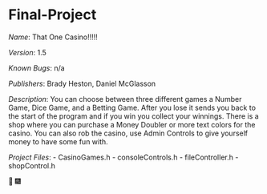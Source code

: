 # Final-Project

_Name_: That One Casino!!!!!

_Version_: 1.5

_Known Bugs_: n/a

_Publishers_: Brady Heston, Daniel McGlasson

_Description_: You can choose between three different games a Number Game, Dice Game, and a Betting Game. After you lose it sends you back to the start of the program and if you win you collect your winnings. There is a shop where you can purchase a Money Doubler or more text colors for the casino. You can also rob the casino, use Admin Controls to give yourself money to have some fun with.

_Project Files_:  - CasinoGames.h
                  - consoleControls.h
                  - fileController.h
                  - shopControl.h

:tada: :fireworks:
